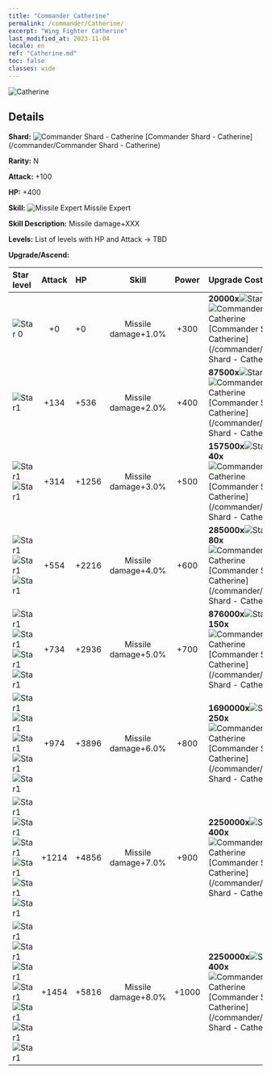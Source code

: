 ```yaml
---
title: "Commander Catherine"
permalink: /commander/Catherine/
excerpt: "Wing Fighter Catherine"
last_modified_at: 2023-11-04
locale: en
ref: "Catherine.md"
toc: false
classes: wide
---
```



 ![Catherine](/images/commander/actor_debris_1.png)

## Details

 **Shard:** ![Commander Shard - Catherine](/images/commander/actor_debris_1_zbsx_img9.png) [Commander Shard - Catherine](/commander/Commander Shard - Catherine) 

 **Rarity:** N 

 **Attack:** +100

 **HP:** +400

 **Skill:** ![Missile Expert](/images/commander/actor_skill_03_p.png) Missile Expert

 **Skill Description:**  Missile damage+XXX

 **Levels:**  List of levels with HP and Attack -> TBD

 **Upgrade/Ascend:**  

  |  Star level | Attack | HP |  Skill | Power | Upgrade Costs |
  |:------|:----:|:------|:-------:|:---------:|:--------------|
  | ![Star 0](/images/s0.png)  | +0  | +0  | Missile damage+1.0%  | +300  | **20000x**![Stars](/images/item/Stars_p.png)[Stars](/item/Stars_2/), **10x**![Commander Shard - Catherine](/images/commander/actor_debris_1_zbsx_img9.png)[Commander Shard - Catherine](/commander/Commander Shard - Catherine) |
  | ![Star1](/images/s1.png)  | +134  | +536  | Missile damage+2.0%  | +400  | **87500x**![Stars](/images/item/Stars_p.png)[Stars](/item/Stars_2/), **20x**![Commander Shard - Catherine](/images/commander/actor_debris_1_zbsx_img9.png)[Commander Shard - Catherine](/commander/Commander Shard - Catherine) |
  | ![Star1](/images/s1.png)![Star1](/images/s1.png)  | +314  | +1256  | Missile damage+3.0%  | +500  | **157500x**![Stars](/images/item/Stars_p.png)[Stars](/item/Stars_2/), **40x**![Commander Shard - Catherine](/images/commander/actor_debris_1_zbsx_img9.png)[Commander Shard - Catherine](/commander/Commander Shard - Catherine) |
  | ![Star1](/images/s1.png)![Star1](/images/s1.png)![Star1](/images/s1.png)  | +554  | +2216  | Missile damage+4.0%  | +600  | **285000x**![Stars](/images/item/Stars_p.png)[Stars](/item/Stars_2/), **80x**![Commander Shard - Catherine](/images/commander/actor_debris_1_zbsx_img9.png)[Commander Shard - Catherine](/commander/Commander Shard - Catherine) |
  | ![Star1](/images/s1.png)![Star1](/images/s1.png)![Star1](/images/s1.png)![Star1](/images/s1.png)  | +734  | +2936  | Missile damage+5.0%  | +700  | **876000x**![Stars](/images/item/Stars_p.png)[Stars](/item/Stars_2/), **150x**![Commander Shard - Catherine](/images/commander/actor_debris_1_zbsx_img9.png)[Commander Shard - Catherine](/commander/Commander Shard - Catherine) |
  | ![Star1](/images/s1.png)![Star1](/images/s1.png)![Star1](/images/s1.png)![Star1](/images/s1.png)![Star1](/images/s1.png)  | +974  | +3896  | Missile damage+6.0%  | +800  | **1690000x**![Stars](/images/item/Stars_p.png)[Stars](/item/Stars_2/), **250x**![Commander Shard - Catherine](/images/commander/actor_debris_1_zbsx_img9.png)[Commander Shard - Catherine](/commander/Commander Shard - Catherine) |
  | ![Star1](/images/s1.png)![Star1](/images/s1.png)![Star1](/images/s1.png)![Star1](/images/s1.png)![Star1](/images/s1.png)![Star1](/images/s1.png)  | +1214  | +4856  | Missile damage+7.0%  | +900  | **2250000x**![Stars](/images/item/Stars_p.png)[Stars](/item/Stars_2/), **400x**![Commander Shard - Catherine](/images/commander/actor_debris_1_zbsx_img9.png)[Commander Shard - Catherine](/commander/Commander Shard - Catherine) |
  | ![Star1](/images/s1.png)![Star1](/images/s1.png)![Star1](/images/s1.png)![Star1](/images/s1.png)![Star1](/images/s1.png)![Star1](/images/s1.png)![Star1](/images/s1.png)  | +1454  | +5816  | Missile damage+8.0%  | +1000  | **2250000x**![Stars](/images/item/Stars_p.png)[Stars](/item/Stars_2/), **400x**![Commander Shard - Catherine](/images/commander/actor_debris_1_zbsx_img9.png)[Commander Shard - Catherine](/commander/Commander Shard - Catherine) |

